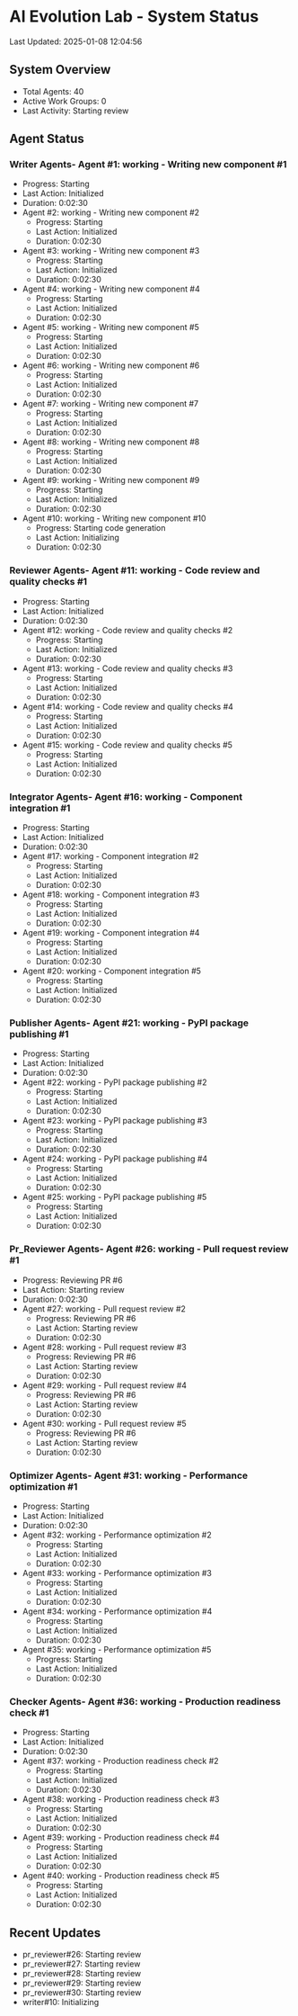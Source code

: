 # AI Evolution Lab - System Status
Last Updated: 2025-01-08 12:04:56

## System Overview
- Total Agents: 40
- Active Work Groups: 0
- Last Activity: Starting review

## Agent Status

### Writer Agents- Agent #1: working - Writing new component #1
  - Progress: Starting
  - Last Action: Initialized
  - Duration: 0:02:30
- Agent #2: working - Writing new component #2
  - Progress: Starting
  - Last Action: Initialized
  - Duration: 0:02:30
- Agent #3: working - Writing new component #3
  - Progress: Starting
  - Last Action: Initialized
  - Duration: 0:02:30
- Agent #4: working - Writing new component #4
  - Progress: Starting
  - Last Action: Initialized
  - Duration: 0:02:30
- Agent #5: working - Writing new component #5
  - Progress: Starting
  - Last Action: Initialized
  - Duration: 0:02:30
- Agent #6: working - Writing new component #6
  - Progress: Starting
  - Last Action: Initialized
  - Duration: 0:02:30
- Agent #7: working - Writing new component #7
  - Progress: Starting
  - Last Action: Initialized
  - Duration: 0:02:30
- Agent #8: working - Writing new component #8
  - Progress: Starting
  - Last Action: Initialized
  - Duration: 0:02:30
- Agent #9: working - Writing new component #9
  - Progress: Starting
  - Last Action: Initialized
  - Duration: 0:02:30
- Agent #10: working - Writing new component #10
  - Progress: Starting code generation
  - Last Action: Initializing
  - Duration: 0:02:30

### Reviewer Agents- Agent #11: working - Code review and quality checks #1
  - Progress: Starting
  - Last Action: Initialized
  - Duration: 0:02:30
- Agent #12: working - Code review and quality checks #2
  - Progress: Starting
  - Last Action: Initialized
  - Duration: 0:02:30
- Agent #13: working - Code review and quality checks #3
  - Progress: Starting
  - Last Action: Initialized
  - Duration: 0:02:30
- Agent #14: working - Code review and quality checks #4
  - Progress: Starting
  - Last Action: Initialized
  - Duration: 0:02:30
- Agent #15: working - Code review and quality checks #5
  - Progress: Starting
  - Last Action: Initialized
  - Duration: 0:02:30

### Integrator Agents- Agent #16: working - Component integration #1
  - Progress: Starting
  - Last Action: Initialized
  - Duration: 0:02:30
- Agent #17: working - Component integration #2
  - Progress: Starting
  - Last Action: Initialized
  - Duration: 0:02:30
- Agent #18: working - Component integration #3
  - Progress: Starting
  - Last Action: Initialized
  - Duration: 0:02:30
- Agent #19: working - Component integration #4
  - Progress: Starting
  - Last Action: Initialized
  - Duration: 0:02:30
- Agent #20: working - Component integration #5
  - Progress: Starting
  - Last Action: Initialized
  - Duration: 0:02:30

### Publisher Agents- Agent #21: working - PyPI package publishing #1
  - Progress: Starting
  - Last Action: Initialized
  - Duration: 0:02:30
- Agent #22: working - PyPI package publishing #2
  - Progress: Starting
  - Last Action: Initialized
  - Duration: 0:02:30
- Agent #23: working - PyPI package publishing #3
  - Progress: Starting
  - Last Action: Initialized
  - Duration: 0:02:30
- Agent #24: working - PyPI package publishing #4
  - Progress: Starting
  - Last Action: Initialized
  - Duration: 0:02:30
- Agent #25: working - PyPI package publishing #5
  - Progress: Starting
  - Last Action: Initialized
  - Duration: 0:02:30

### Pr_Reviewer Agents- Agent #26: working - Pull request review #1
  - Progress: Reviewing PR #6
  - Last Action: Starting review
  - Duration: 0:02:30
- Agent #27: working - Pull request review #2
  - Progress: Reviewing PR #6
  - Last Action: Starting review
  - Duration: 0:02:30
- Agent #28: working - Pull request review #3
  - Progress: Reviewing PR #6
  - Last Action: Starting review
  - Duration: 0:02:30
- Agent #29: working - Pull request review #4
  - Progress: Reviewing PR #6
  - Last Action: Starting review
  - Duration: 0:02:30
- Agent #30: working - Pull request review #5
  - Progress: Reviewing PR #6
  - Last Action: Starting review
  - Duration: 0:02:30

### Optimizer Agents- Agent #31: working - Performance optimization #1
  - Progress: Starting
  - Last Action: Initialized
  - Duration: 0:02:30
- Agent #32: working - Performance optimization #2
  - Progress: Starting
  - Last Action: Initialized
  - Duration: 0:02:30
- Agent #33: working - Performance optimization #3
  - Progress: Starting
  - Last Action: Initialized
  - Duration: 0:02:30
- Agent #34: working - Performance optimization #4
  - Progress: Starting
  - Last Action: Initialized
  - Duration: 0:02:30
- Agent #35: working - Performance optimization #5
  - Progress: Starting
  - Last Action: Initialized
  - Duration: 0:02:30

### Checker Agents- Agent #36: working - Production readiness check #1
  - Progress: Starting
  - Last Action: Initialized
  - Duration: 0:02:30
- Agent #37: working - Production readiness check #2
  - Progress: Starting
  - Last Action: Initialized
  - Duration: 0:02:30
- Agent #38: working - Production readiness check #3
  - Progress: Starting
  - Last Action: Initialized
  - Duration: 0:02:30
- Agent #39: working - Production readiness check #4
  - Progress: Starting
  - Last Action: Initialized
  - Duration: 0:02:30
- Agent #40: working - Production readiness check #5
  - Progress: Starting
  - Last Action: Initialized
  - Duration: 0:02:30


## Recent Updates
- pr_reviewer#26: Starting review
- pr_reviewer#27: Starting review
- pr_reviewer#28: Starting review
- pr_reviewer#29: Starting review
- pr_reviewer#30: Starting review
- writer#10: Initializing
